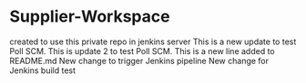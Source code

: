 # Supplier-Workspace
created to use this private repo in jenkins server
This is a new update to test Poll SCM.
This is update 2 to test Poll SCM.
This is a new line added to README.md
New change to trigger Jenkins pipeline
New change for Jenkins build test

